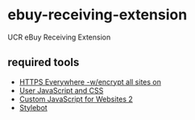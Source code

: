 # ebuy-receiving-extension
UCR eBuy Receiving Extension

## required tools
- [HTTPS Everywhere -w/encrypt all sites on](https://chrome.google.com/webstore/detail/https-everywhere/gcbommkclmclpchllfjekcdonpmejbdp?gclid=EAIaIQobChMIgtacuMue5AIVjgOGCh3q1ADTEAAYASAAEgLnRvD_BwE)
- [User JavaScript and CSS](https://chrome.google.com/webstore/detail/user-javascript-and-css/nbhcbdghjpllgmfilhnhkllmkecfmpld)
- [Custom JavaScript for Websites 2](https://chrome.google.com/webstore/detail/custom-javascript-for-web/ddbjnfjiigjmcpcpkmhogomapikjbjdk)
- [Stylebot](https://chrome.google.com/webstore/detail/stylebot/oiaejidbmkiecgbjeifoejpgmdaleoha)

